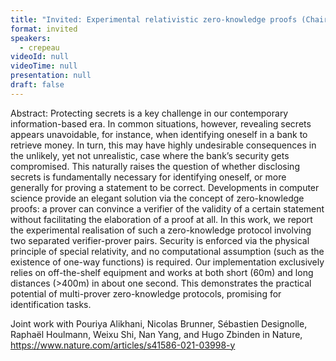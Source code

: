 ```yaml
---
title: "Invited: Experimental relativistic zero-knowledge proofs (Chair: coming soon)"
format: invited
speakers:
  - crepeau
videoId: null
videoTime: null
presentation: null
draft: false
---
```

Abstract: Protecting secrets is a key challenge in our contemporary information-based era. In common situations, however, revealing secrets appears unavoidable, for instance, when identifying oneself in a bank to retrieve money. In turn, this may have highly undesirable consequences in the unlikely, yet not unrealistic, case where the bank’s security gets compromised. This naturally raises the question of whether disclosing secrets is fundamentally necessary for identifying oneself, or more generally for proving a statement to be correct. Developments in computer science provide an elegant solution via the concept of zero-knowledge proofs: a prover can convince a verifier of the validity of a certain statement without facilitating the elaboration of a proof at all. In this work, we report the experimental realisation of such a zero-knowledge protocol involving two separated verifier-prover pairs. Security is enforced via the physical principle of special relativity, and no computational assumption (such as the existence of one-way functions) is required. Our implementation exclusively relies on off-the-shelf equipment and works at both short (60m) and long distances (>400m) in about one second. This demonstrates the practical potential of multi-prover zero-knowledge protocols, promising for identification tasks.

Joint work with Pouriya Alikhani, Nicolas Brunner, Sébastien Designolle, Raphaël Houlmann, Weixu Shi, Nan Yang, and Hugo Zbinden in Nature, https://www.nature.com/articles/s41586-021-03998-y

<!-- fields to use above: -->
<!-- videoId: "Vfl9pPh6ipI" -->
<!-- presentation: "/slides/invited-MargaridaPereira.pdf" -->
